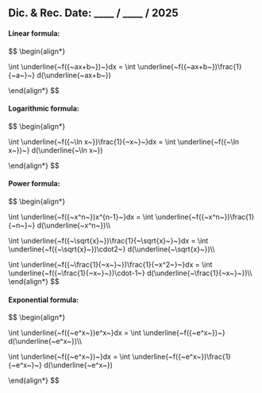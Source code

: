 ## Dic. & Rec. Date: \_\_\_\_ / \_\_\_\_ / 2025
#### Linear formula:
$$
\begin{align*}

\int \underline{~f({~ax+b~})~}dx
= \int \underline{~f({~ax+b~})\frac{1}{~a~}~}
d(\underline{~ax+b~})

\end{align*}
$$
#### Logarithmic formula:
$$
\begin{align*}

\int \underline{~f({~\ln x~})\frac{1}{~x~}~}dx
= \int \underline{~f({~\ln x~})~}
d(\underline{~\ln x~})

\end{align*}
$$
#### Power formula:
$$
\begin{align*}

\int \underline{~f({~x^n~})x^{n-1}~}dx
= \int \underline{~f({~x^n~})\frac{1}{~n~}~}
d(\underline{~x^n~})\\\\

\int \underline{~f({~\sqrt{x}~})\frac{1}{~\sqrt{x}~}~}dx
= \int \underline{~f({~\sqrt{x}~})\cdot2~}
d(\underline{~\sqrt{x}~})\\\\

\int \underline{~f({~\frac{1}{~x~}~})\frac{1}{~x^2~}~}dx
= \int \underline{~f({~\frac{1}{~x~}~})\cdot-1~}
d(\underline{~\frac{1}{~x~}~})\\\\
\end{align*}
$$
#### Exponential formula:
$$
\begin{align*}

\int \underline{~f({~e^x~})e^x~}dx
= \int \underline{~f({~e^x~})~}
d(\underline{~e^x~})\\\\

\int \underline{~f({~e^x~})~}dx
= \int \underline{~f({~e^x~})\frac{1}{~e^x~}~}
d(\underline{~e^x~})

\end{align*}
$$